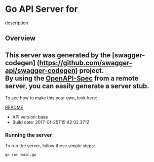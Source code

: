# Go API Server for 

description

## Overview
This server was generated by the [swagger-codegen]
(https://github.com/swagger-api/swagger-codegen) project.  
By using the [OpenAPI-Spec](https://github.com/OAI/OpenAPI-Specification) from a remote server, you can easily generate a server stub.  
-

To see how to make this your own, look here:

[README](https://github.com/swagger-api/swagger-codegen/blob/master/README.md)

- API version: base
- Build date: 2017-01-25T15:42:02.371Z


### Running the server
To run the server, follow these simple steps:

```
go run main.go
```

